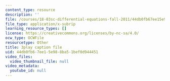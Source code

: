 ```yaml
---
content_type: resource
description: ''
file: /courses/18-03sc-differential-equations-fall-2011/44db0fb67ee15e988ba51bef0d944451_kRR9EVzr4lc.vtt
file_type: application/x-subrip
learning_resource_types: []
license: https://creativecommons.org/licenses/by-nc-sa/4.0/
ocw_type: OCWFile
resourcetype: Other
title: 3play caption file
uid: 44db0fb6-7ee1-5e98-8ba5-1bef0d944451
video_files:
  video_thumbnail_file: null
video_metadata:
  youtube_id: null
---
```

